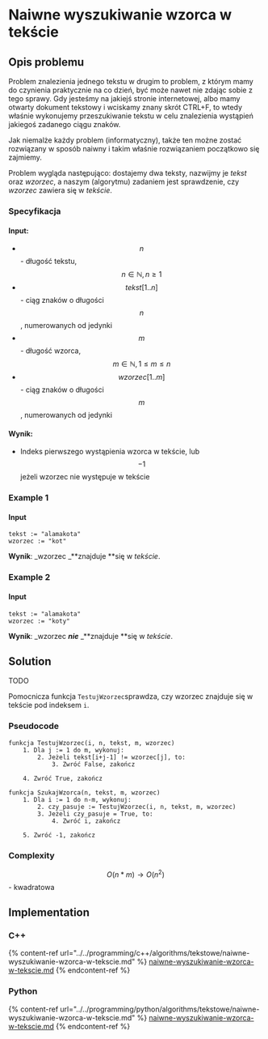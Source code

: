 # Naiwne wyszukiwanie wzorca w tekście

## Opis problemu

Problem znalezienia jednego tekstu w drugim to problem, z którym mamy do czynienia praktycznie na co dzień, być może nawet nie zdając sobie z tego sprawy. Gdy jesteśmy na jakiejś stronie internetowej, albo mamy otwarty dokument tekstowy i wciskamy znany skrót CTRL+F, to wtedy właśnie wykonujemy przeszukiwanie tekstu w celu znalezienia wystąpień jakiegoś zadanego ciągu znaków.

Jak niemalże każdy problem (informatyczny), także ten możne zostać rozwiązany w sposób naiwny i takim właśnie rozwiązaniem początkowo się zajmiemy.

Problem wygląda następująco: dostajemy dwa teksty, nazwijmy je _tekst_ oraz _wzorzec_, a naszym (algorytmu) zadaniem jest sprawdzenie, czy _wzorzec_ zawiera się w _tekście_. 

### Specyfikacja

#### Input:

* $$n$$ - długość tekstu, $$n\in\mathbb{N}, n\geq1$$ 
* $$tekst[1..n]$$ - ciąg znaków o długości $$n$$, numerowanych od jedynki 
* $$m$$ - długość wzorca,  $$m\in\mathbb{N}, 1\leq m\leq n$$
* $$wzorzec[1..m]$$ - ciąg znaków o długości $$m$$, numerowanych od jedynki 

#### Wynik:

* Indeks pierwszego wystąpienia wzorca w tekście, lub $$-1$$ jeżeli wzorzec nie występuje w tekście

### Example 1

#### Input

```
tekst := "alamakota"
wzorzec := "kot"
```

**Wynik**: _wzorzec _**znajduje **się w _tekście_.

### Example 2

#### Input

```
tekst := "alamakota"
wzorzec := "koty"
```

**Wynik**: _wzorzec _**nie**_ _**znajduje **się w _tekście_.

## Solution

TODO

Pomocnicza funkcja `TestujWzorzec`sprawdza, czy wzorzec znajduje się w tekście pod indeksem `i`.

### Pseudocode

```
funkcja TestujWzorzec(i, n, tekst, m, wzorzec)
    1. Dla j := 1 do m, wykonuj:
        2. Jeżeli tekst[i+j-1] != wzorzec[j], to:
            3. Zwróć False, zakończ
        
    4. Zwróć True, zakończ
```

```
funkcja SzukajWzorca(n, tekst, m, wzorzec)
    1. Dla i := 1 do n-m, wykonuj:
        2. czy_pasuje := TestujWzorzec(i, n, tekst, m, wzorzec)   
        3. Jeżeli czy_pasuje = True, to:
            4. Zwróć i, zakończ
        
    5. Zwróć -1, zakończ
```

### Complexity

$$O(n*m)\to O(n^2)$$ - kwadratowa

## Implementation

### C++

{% content-ref url="../../programming/c++/algorithms/tekstowe/naiwne-wyszukiwanie-wzorca-w-tekscie.md" %}
[naiwne-wyszukiwanie-wzorca-w-tekscie.md](../../programming/c++/algorithms/tekstowe/naiwne-wyszukiwanie-wzorca-w-tekscie.md)
{% endcontent-ref %}

### Python

{% content-ref url="../../programming/python/algorithms/tekstowe/naiwne-wyszukiwanie-wzorca-w-tekscie.md" %}
[naiwne-wyszukiwanie-wzorca-w-tekscie.md](../../programming/python/algorithms/tekstowe/naiwne-wyszukiwanie-wzorca-w-tekscie.md)
{% endcontent-ref %}
